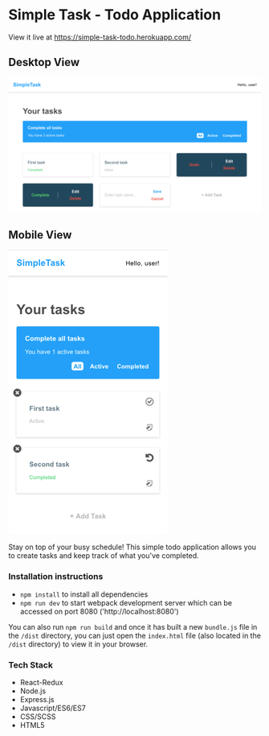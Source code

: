 # Simple Task - Todo Application
View it live at https://simple-task-todo.herokuapp.com/

## Desktop View

![Simple Task Desktop](https://github.com/jchoo157/todo-app/blob/update-readme-and-compress-images/public/images/simple-task-desktop.png)

## Mobile View

![Simple Task Mobile](https://github.com/jchoo157/todo-app/blob/update-readme-and-compress-images/public/images/simple-task-mobile.png)

Stay on top of your busy schedule! This simple todo application allows you to create tasks and keep track of what you've completed.

### Installation instructions
- `npm install` to install all dependencies
- `npm run dev` to start webpack development server which can be accessed on port 8080 ('http://localhost:8080')

You can also run `npm run build` and once it has built a new `bundle.js` file in the `/dist` directory, you can just open the `index.html` file (also located in the `/dist` directory) to view it in your browser.

### Tech Stack
- React-Redux
- Node.js
- Express.js
- Javascript/ES6/ES7
- CSS/SCSS
- HTML5